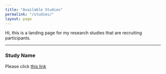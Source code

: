 ```yaml
---
title: "Available Studies"
permalink: "/studies/"
layout: page
---
```

Hi, this is a landing page for my research studies that are recruiting participants. 

---

### Study Name
Please click [this link](https://qualtrics.com)
